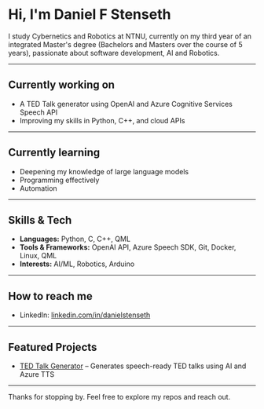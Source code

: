 # Hi, I'm Daniel F Stenseth

I study Cybernetics and Robotics at NTNU, currently on my third year of an integrated Master's degree (Bachelors and Masters over the course of 5 years), passionate about software development, AI and Robotics.

---

## Currently working on

- A TED Talk generator using OpenAI and Azure Cognitive Services Speech API
- Improving my skills in Python, C++, and cloud APIs

---

## Currently learning

- Deepening my knowledge of large language models
- Programming effectively
- Automation

---

## Skills & Tech

- **Languages:** Python, C, C++, QML
- **Tools & Frameworks:** OpenAI API, Azure Speech SDK, Git, Docker, Linux, QML
- **Interests:** AI/ML, Robotics, Arduino

---

## How to reach me

- LinkedIn: [linkedin.com/in/danielstenseth](https://www.linkedin.com/in/daniel-fosli-stenseth-158024322)   

---

## Featured Projects

- [TED Talk Generator](https://github.com/dfosli/tedTalk-maker) – Generates speech-ready TED talks using AI and Azure TTS  

---

Thanks for stopping by. Feel free to explore my repos and reach out.
